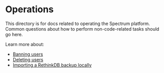 # Operations

This directory is for docs related to operating the Spectrum platform. Common questions about how to perform non-code-related tasks should go here.

Learn more about:
- [Banning users](banning-users.md)
- [Deleting users](deleting-users.md)
- [Importing a RethinkDB backup locally](importing-rethinkdb-backups.md)